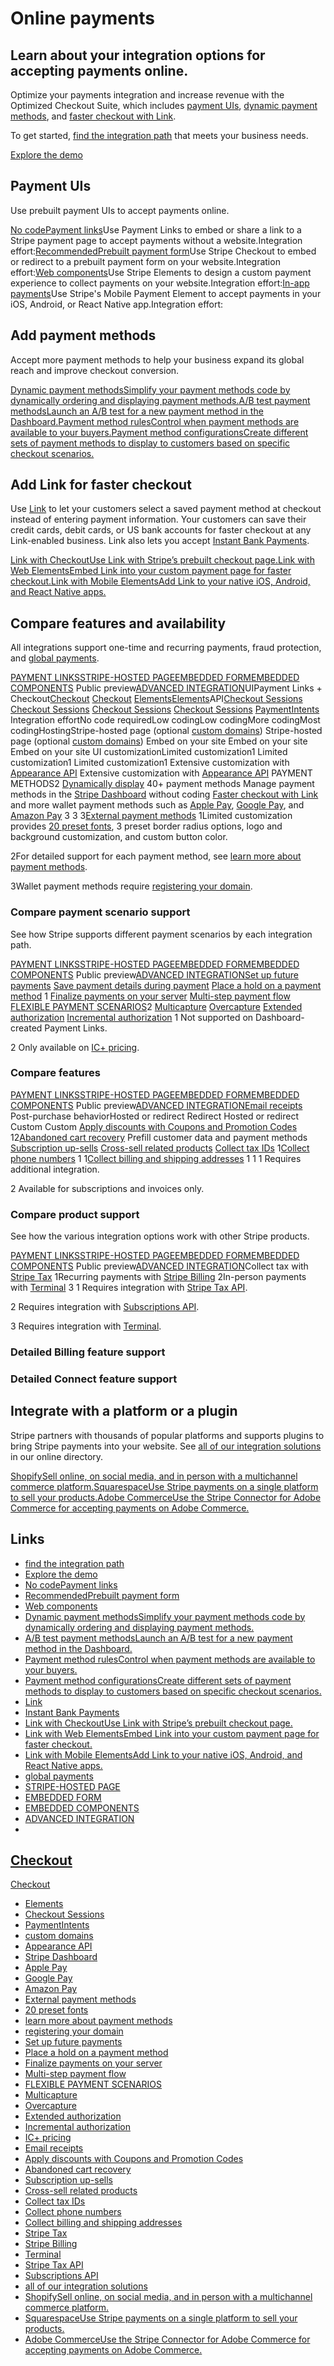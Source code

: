 # Online payments

## Learn about your integration options for accepting payments online.

Optimize your payments integration and increase revenue with the Optimized
Checkout Suite, which includes [payment
UIs](https://docs.stripe.com/payments/online-payments#payment-uis), [dynamic
payment
methods](https://docs.stripe.com/payments/online-payments#payment-methods), and
[faster checkout with
Link](https://docs.stripe.com/payments/online-payments#link).

To get started, [find the integration
path](https://docs.stripe.com/payments/use-cases/get-started) that meets your
business needs.

[Explore the demo](https://checkout.stripe.dev/)

## Payment UIs

Use prebuilt payment UIs to accept payments online.

[No codePayment links](https://docs.stripe.com/payment-links)Use Payment Links
to embed or share a link to a Stripe payment page to accept payments without a
website.Integration effort:[RecommendedPrebuilt payment
form](https://docs.stripe.com/checkout/quickstart)Use Stripe Checkout to embed
or redirect to a prebuilt payment form on your website.Integration effort:[Web
components](https://docs.stripe.com/payments/quickstart)Use Stripe Elements to
design a custom payment experience to collect payments on your
website.Integration effort:[In-app
payments](https://docs.stripe.com/payments/quickstart)Use Stripe's Mobile
Payment Element to accept payments in your iOS, Android, or React Native
app.Integration effort:
## Add payment methods

Accept more payment methods to help your business expand its global reach and
improve checkout conversion.

[Dynamic payment methodsSimplify your payment methods code by dynamically
ordering and displaying payment
methods.](https://docs.stripe.com/payments/payment-methods/dynamic-payment-methods)[A/B
test payment methodsLaunch an A/B test for a new payment method in the
Dashboard.](https://docs.stripe.com/payments/a-b-testing)[Payment method
rulesControl when payment methods are available to your
buyers.](https://docs.stripe.com/payments/payment-method-rules)[Payment method
configurationsCreate different sets of payment methods to display to customers
based on specific checkout
scenarios.](https://docs.stripe.com/payments/payment-method-configurations)
## Add Link for faster checkout

Use [Link](https://docs.stripe.com/payments/link) to let your customers select a
saved payment method at checkout instead of entering payment information. Your
customers can save their credit cards, debit cards, or US bank accounts for
faster checkout at any Link-enabled business. Link also lets you accept [Instant
Bank Payments](https://docs.stripe.com/payments/link/instant-bank-payments).

[Link with CheckoutUse Link with Stripe’s prebuilt checkout
page.](https://docs.stripe.com/payments/link/checkout-link)[Link with Web
ElementsEmbed Link into your custom payment page for faster
checkout.](https://docs.stripe.com/payments/link/elements-link)[Link with Mobile
ElementsAdd Link to your native iOS, Android, and React Native
apps.](https://docs.stripe.com/payments/link/mobile-payment-element-link)
## Compare features and availability

All integrations support one-time and recurring payments, fraud protection, and
[global payments](https://stripe.com/global).

[PAYMENT LINKS](https://docs.stripe.com/payment-links)[STRIPE-HOSTED
PAGE](https://docs.stripe.com/payments/accept-a-payment?platform=web&ui=stripe-hosted)[EMBEDDED
FORM](https://docs.stripe.com/payments/accept-a-payment?platform=web&ui=embedded-form)[EMBEDDED
COMPONENTS](https://docs.stripe.com/checkout/custom/quickstart) Public
preview[ADVANCED
INTEGRATION](https://docs.stripe.com/payments/accept-a-payment?platform=web&ui=elements)UIPayment
Links +
Checkout[Checkout](https://docs.stripe.com/payments/checkout/how-checkout-works?payment-ui=stripe-hosted)
[Checkout](https://docs.stripe.com/payments/checkout/how-checkout-works?payment-ui=embedded-form)
[Elements](https://docs.stripe.com/payments/elements)[Elements](https://docs.stripe.com/payments/elements)API[Checkout
Sessions](https://docs.stripe.com/api/checkout/sessions) [Checkout
Sessions](https://docs.stripe.com/api/checkout/sessions) [Checkout
Sessions](https://docs.stripe.com/api/checkout/sessions) [Checkout
Sessions](https://docs.stripe.com/api/checkout/sessions)
[PaymentIntents](https://docs.stripe.com/payments/payment-intents) Integration
effortNo code requiredLow codingLow codingMore codingMost
codingHostingStripe-hosted page (optional [custom
domains](https://docs.stripe.com/payments/checkout/custom-domains))
Stripe-hosted page (optional [custom
domains](https://docs.stripe.com/payments/checkout/custom-domains)) Embed on
your site Embed on your site Embed on your site UI customizationLimited
customization1 Limited customization1 Limited customization1 Extensive
customization with [Appearance
API](https://docs.stripe.com/elements/appearance-api) Extensive customization
with [Appearance API](https://docs.stripe.com/elements/appearance-api) PAYMENT
METHODS2 [Dynamically
display](https://docs.stripe.com/payments/payment-methods/dynamic-payment-methods)
40+ payment methods Manage payment methods in the [Stripe
Dashboard](https://dashboard.stripe.com/settings/payment_methods) without coding
[Faster checkout with Link](https://docs.stripe.com/payments/link) and more
wallet payment methods such as [Apple Pay](https://docs.stripe.com/apple-pay),
[Google Pay](https://docs.stripe.com/google-pay), and [Amazon
Pay](https://docs.stripe.com/payments/amazon-pay) 3 3 3[External payment
methods](https://docs.stripe.com/payments/external-payment-methods)
1Limited customization provides [20 preset
fonts](https://docs.stripe.com/payments/checkout/customization/appearance#font-compatibility),
3 preset border radius options, logo and background customization, and custom
button color.

2For detailed support for each payment method, see [learn more about payment
methods](https://docs.stripe.com/payments/payment-methods/overview).

3Wallet payment methods require [registering your
domain](https://docs.stripe.com/payments/payment-methods/pmd-registration).

### Compare payment scenario support

See how Stripe supports different payment scenarios by each integration path.

[PAYMENT LINKS](https://docs.stripe.com/payment-links)[STRIPE-HOSTED
PAGE](https://docs.stripe.com/payments/accept-a-payment?platform=web&ui=stripe-hosted)[EMBEDDED
FORM](https://docs.stripe.com/payments/accept-a-payment?platform=web&ui=embedded-form)[EMBEDDED
COMPONENTS](https://docs.stripe.com/checkout/custom/quickstart) Public
preview[ADVANCED
INTEGRATION](https://docs.stripe.com/payments/accept-a-payment?platform=web&ui=elements)[Set
up future payments](https://docs.stripe.com/payments/save-and-reuse) [Save
payment details during payment](https://docs.stripe.com/payments/save-and-reuse)
[Place a hold on a payment
method](https://docs.stripe.com/payments/place-a-hold-on-a-payment-method) 1
[Finalize payments on your
server](https://docs.stripe.com/payments/finalize-payments-on-the-server)
[Multi-step payment
flow](https://docs.stripe.com/payments/build-a-two-step-confirmation) [FLEXIBLE
PAYMENT SCENARIOS](https://docs.stripe.com/payments/flexible-payments)2
[Multicapture](https://docs.stripe.com/payments/multicapture)
[Overcapture](https://docs.stripe.com/payments/overcapture) [Extended
authorization](https://docs.stripe.com/payments/extended-authorization)
[Incremental
authorization](https://docs.stripe.com/payments/incremental-authorization)
1 Not supported on Dashboard-created Payment Links.

2 Only available on [IC+
pricing](https://support.stripe.com/questions/understanding-blended-interchange-pricing).

### Compare features

[PAYMENT LINKS](https://docs.stripe.com/payment-links)[STRIPE-HOSTED
PAGE](https://docs.stripe.com/payments/accept-a-payment?platform=web&ui=stripe-hosted)[EMBEDDED
FORM](https://docs.stripe.com/payments/accept-a-payment?platform=web&ui=embedded-form)[EMBEDDED
COMPONENTS](https://docs.stripe.com/checkout/custom/quickstart) Public
preview[ADVANCED
INTEGRATION](https://docs.stripe.com/payments/accept-a-payment?platform=web&ui=elements)[Email
receipts](https://docs.stripe.com/receipts) Post-purchase behaviorHosted or
redirect Redirect Hosted or redirect Custom Custom [Apply discounts with Coupons
and Promotion Codes](https://docs.stripe.com/payments/checkout/discounts)
12[Abandoned cart
recovery](https://docs.stripe.com/payments/checkout/abandoned-carts) Prefill
customer data and payment methods [Subscription
up-sells](https://docs.stripe.com/payments/checkout/upsells) [Cross-sell related
products](https://docs.stripe.com/payments/checkout/cross-sells) [Collect tax
IDs](https://docs.stripe.com/tax/checkout/tax-ids) 1[Collect phone
numbers](https://docs.stripe.com/payments/checkout/phone-numbers) 1 1[Collect
billing and shipping
addresses](https://docs.stripe.com/payments/collect-addresses) 1 1
1 Requires additional integration.

2 Available for subscriptions and invoices only.

### Compare product support

See how the various integration options work with other Stripe products.

[PAYMENT LINKS](https://docs.stripe.com/payment-links)[STRIPE-HOSTED
PAGE](https://docs.stripe.com/payments/accept-a-payment?platform=web&ui=stripe-hosted)[EMBEDDED
FORM](https://docs.stripe.com/payments/accept-a-payment?platform=web&ui=embedded-form)[EMBEDDED
COMPONENTS](https://docs.stripe.com/checkout/custom/quickstart) Public
preview[ADVANCED
INTEGRATION](https://docs.stripe.com/payments/accept-a-payment?platform=web&ui=elements)Collect
tax with [Stripe Tax](https://docs.stripe.com/tax) 1Recurring payments with
[Stripe Billing](https://docs.stripe.com/billing) 2In-person payments with
[Terminal](https://docs.stripe.com/terminal) 3
1 Requires integration with [Stripe Tax
API](https://docs.stripe.com/tax/custom).

2 Requires integration with [Subscriptions
API](https://docs.stripe.com/subscriptions).

3 Requires integration with [Terminal](https://docs.stripe.com/terminal).

### Detailed Billing feature support

### Detailed Connect feature support

## Integrate with a platform or a plugin

Stripe partners with thousands of popular platforms and supports plugins to
bring Stripe payments into your website. See [all of our integration
solutions](https://stripe.partners/) in our online directory.

[ShopifySell online, on social media, and in person with a multichannel commerce
platform.](https://stripe.com/partners/shopify)[SquarespaceUse Stripe payments
on a single platform to sell your
products.](https://stripe.com/partners/squarespace)[Adobe CommerceUse the Stripe
Connector for Adobe Commerce for accepting payments on Adobe
Commerce.](https://docs.stripe.com/connectors/adobe-commerce)

## Links

- [find the integration
path](https://docs.stripe.com/payments/use-cases/get-started)
- [Explore the demo](https://checkout.stripe.dev/)
- [No codePayment links](https://docs.stripe.com/payment-links)
- [RecommendedPrebuilt payment
form](https://docs.stripe.com/checkout/quickstart)
- [Web components](https://docs.stripe.com/payments/quickstart)
- [Dynamic payment methodsSimplify your payment methods code by dynamically
ordering and displaying payment
methods.](https://docs.stripe.com/payments/payment-methods/dynamic-payment-methods)
- [A/B test payment methodsLaunch an A/B test for a new payment method in the
Dashboard.](https://docs.stripe.com/payments/a-b-testing)
- [Payment method rulesControl when payment methods are available to your
buyers.](https://docs.stripe.com/payments/payment-method-rules)
- [Payment method configurationsCreate different sets of payment methods to
display to customers based on specific checkout
scenarios.](https://docs.stripe.com/payments/payment-method-configurations)
- [Link](https://docs.stripe.com/payments/link)
- [Instant Bank
Payments](https://docs.stripe.com/payments/link/instant-bank-payments)
- [Link with CheckoutUse Link with Stripe’s prebuilt checkout
page.](https://docs.stripe.com/payments/link/checkout-link)
- [Link with Web ElementsEmbed Link into your custom payment page for faster
checkout.](https://docs.stripe.com/payments/link/elements-link)
- [Link with Mobile ElementsAdd Link to your native iOS, Android, and React
Native apps.](https://docs.stripe.com/payments/link/mobile-payment-element-link)
- [global payments](https://stripe.com/global)
- [STRIPE-HOSTED
PAGE](https://docs.stripe.com/payments/accept-a-payment?platform=web&ui=stripe-hosted)
- [EMBEDDED
FORM](https://docs.stripe.com/payments/accept-a-payment?platform=web&ui=embedded-form)
- [EMBEDDED COMPONENTS](https://docs.stripe.com/checkout/custom/quickstart)
- [ADVANCED
INTEGRATION](https://docs.stripe.com/payments/accept-a-payment?platform=web&ui=elements)
-
[Checkout](https://docs.stripe.com/payments/checkout/how-checkout-works?payment-ui=stripe-hosted)
-
[Checkout](https://docs.stripe.com/payments/checkout/how-checkout-works?payment-ui=embedded-form)
- [Elements](https://docs.stripe.com/payments/elements)
- [Checkout Sessions](https://docs.stripe.com/api/checkout/sessions)
- [PaymentIntents](https://docs.stripe.com/payments/payment-intents)
- [custom domains](https://docs.stripe.com/payments/checkout/custom-domains)
- [Appearance API](https://docs.stripe.com/elements/appearance-api)
- [Stripe Dashboard](https://dashboard.stripe.com/settings/payment_methods)
- [Apple Pay](https://docs.stripe.com/apple-pay)
- [Google Pay](https://docs.stripe.com/google-pay)
- [Amazon Pay](https://docs.stripe.com/payments/amazon-pay)
- [External payment
methods](https://docs.stripe.com/payments/external-payment-methods)
- [20 preset
fonts](https://docs.stripe.com/payments/checkout/customization/appearance#font-compatibility)
- [learn more about payment
methods](https://docs.stripe.com/payments/payment-methods/overview)
- [registering your
domain](https://docs.stripe.com/payments/payment-methods/pmd-registration)
- [Set up future payments](https://docs.stripe.com/payments/save-and-reuse)
- [Place a hold on a payment
method](https://docs.stripe.com/payments/place-a-hold-on-a-payment-method)
- [Finalize payments on your
server](https://docs.stripe.com/payments/finalize-payments-on-the-server)
- [Multi-step payment
flow](https://docs.stripe.com/payments/build-a-two-step-confirmation)
- [FLEXIBLE PAYMENT
SCENARIOS](https://docs.stripe.com/payments/flexible-payments)
- [Multicapture](https://docs.stripe.com/payments/multicapture)
- [Overcapture](https://docs.stripe.com/payments/overcapture)
- [Extended
authorization](https://docs.stripe.com/payments/extended-authorization)
- [Incremental
authorization](https://docs.stripe.com/payments/incremental-authorization)
- [IC+
pricing](https://support.stripe.com/questions/understanding-blended-interchange-pricing)
- [Email receipts](https://docs.stripe.com/receipts)
- [Apply discounts with Coupons and Promotion
Codes](https://docs.stripe.com/payments/checkout/discounts)
- [Abandoned cart
recovery](https://docs.stripe.com/payments/checkout/abandoned-carts)
- [Subscription up-sells](https://docs.stripe.com/payments/checkout/upsells)
- [Cross-sell related
products](https://docs.stripe.com/payments/checkout/cross-sells)
- [Collect tax IDs](https://docs.stripe.com/tax/checkout/tax-ids)
- [Collect phone
numbers](https://docs.stripe.com/payments/checkout/phone-numbers)
- [Collect billing and shipping
addresses](https://docs.stripe.com/payments/collect-addresses)
- [Stripe Tax](https://docs.stripe.com/tax)
- [Stripe Billing](https://docs.stripe.com/billing)
- [Terminal](https://docs.stripe.com/terminal)
- [Stripe Tax API](https://docs.stripe.com/tax/custom)
- [Subscriptions API](https://docs.stripe.com/subscriptions)
- [all of our integration solutions](https://stripe.partners)
- [ShopifySell online, on social media, and in person with a multichannel
commerce platform.](https://stripe.com/partners/shopify)
- [SquarespaceUse Stripe payments on a single platform to sell your
products.](https://stripe.com/partners/squarespace)
- [Adobe CommerceUse the Stripe Connector for Adobe Commerce for accepting
payments on Adobe Commerce.](https://docs.stripe.com/connectors/adobe-commerce)